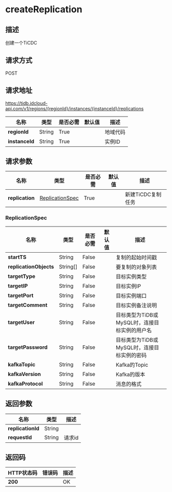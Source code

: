 # createReplication


## 描述
创建一个TiCDC

## 请求方式
POST

## 请求地址
https://tidb.jdcloud-api.com/v1/regions/{regionId}/instances/{instanceId}/replications

|名称|类型|是否必需|默认值|描述|
|---|---|---|---|---|
|**regionId**|String|True| |地域代码|
|**instanceId**|String|True| |实例ID|

## 请求参数
|名称|类型|是否必需|默认值|描述|
|---|---|---|---|---|
|**replication**|[ReplicationSpec](#replicationspec)|True| |新建TiCDC复制任务|

### <div id="ReplicationSpec">ReplicationSpec</div>
|名称|类型|是否必需|默认值|描述|
|---|---|---|---|---|
|**startTS**|String|False| |复制的起始时间戳|
|**replicationObjects**|String[]|False| |要复制的对象列表|
|**targetType**|String|False| |目标实例类型|
|**targetIP**|String|False| |目标实例IP|
|**targetPort**|String|False| |目标实例端口|
|**targetComment**|String|False| |目标实例备注说明|
|**targetUser**|String|False| |目标类型为TiDB或MySQL时，连接目标实例的用户名|
|**targetPassword**|String|False| |目标类型为TiDB或MySQL时，连接目标实例的密码|
|**kafkaTopic**|String|False| |Kafka的Topic|
|**kafkaVersion**|String|False| |Kafka的版本|
|**kafkaProtocol**|String|False| |消息的格式|

## 返回参数
|名称|类型|描述|
|---|---|---|
|**replicationId**|String| |
|**requestId**|String|请求id|


## 返回码
|HTTP状态码|错误码|描述|
|---|---|---|
|**200**||OK|
